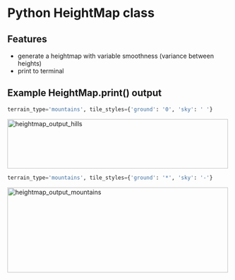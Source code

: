 # Python HeightMap class
## Features
* generate a heightmap with variable smoothness (variance between heights)
* print to terminal
## Example HeightMap.print() output
```python
terrain_type='mountains', tile_styles={'ground': '0', 'sky': ' '}
```
<a data-flickr-embed="true" href="https://www.flickr.com/photos/189659080@N04/50545139818/in/dateposted-public/" title="heightmap_output_hills"><img src="https://live.staticflickr.com/65535/50545139818_8d8574f1ee.jpg" width="500" height="112" alt="heightmap_output_hills"></a>
<br>
```python
terrain_type='mountains', tile_styles={'ground': '*', 'sky': '-'}
```
<a data-flickr-embed="true" href="https://www.flickr.com/photos/189659080@N04/50545867536/in/dateposted-public/" title="heightmap_output_mountains"><img src="https://live.staticflickr.com/65535/50545867536_cfbbe780eb.jpg" width="500" height="193" alt="heightmap_output_mountains"></a>